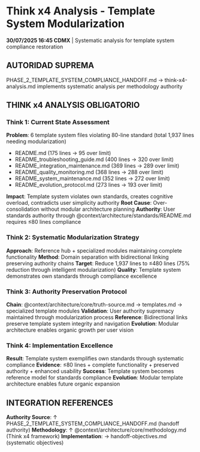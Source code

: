 # Think x4 Analysis - Template System Modularization

**30/07/2025 16:45 CDMX** | Systematic analysis for template system compliance restoration

## AUTORIDAD SUPREMA
PHASE_2_TEMPLATE_SYSTEM_COMPLIANCE_HANDOFF.md → think-x4-analysis.md implements systematic analysis per methodology authority

## THINK x4 ANALYSIS OBLIGATORIO

### Think 1: Current State Assessment
**Problem**: 6 template system files violating 80-line standard (total 1,937 lines needing modularization)
- README.md (175 lines → 95 over limit)
- README_troubleshooting_guide.md (400 lines → 320 over limit)
- README_integration_maintenance.md (369 lines → 289 over limit) 
- README_quality_monitoring.md (368 lines → 288 over limit)
- README_system_maintenance.md (352 lines → 272 over limit)
- README_evolution_protocol.md (273 lines → 193 over limit)

**Impact**: Template system violates own standards, creates cognitive overload, contradicts user simplicity authority
**Root Cause**: Over-consolidation without modular architecture planning
**Authority**: User standards authority through @context/architecture/standards/README.md requires ≤80 lines compliance

### Think 2: Systematic Modularization Strategy  
**Approach**: Reference hub + specialized modules maintaining complete functionality
**Method**: Domain separation with bidirectional linking preserving authority chains
**Target**: Reduce 1,937 lines to ≤480 lines (75% reduction through intelligent modularization)
**Quality**: Template system demonstrates own standards through compliance excellence

### Think 3: Authority Preservation Protocol
**Chain**: @context/architecture/core/truth-source.md → templates.md → specialized template modules
**Validation**: User authority supremacy maintained through modularization process
**Reference**: Bidirectional links preserve template system integrity and navigation
**Evolution**: Modular architecture enables organic growth per user vision

### Think 4: Implementation Excellence
**Result**: Template system exemplifies own standards through systematic compliance
**Evidence**: ≤80 lines + complete functionality + preserved authority + enhanced usability
**Success**: Template system becomes reference model for standards compliance
**Evolution**: Modular template architecture enables future organic expansion

## INTEGRATION REFERENCES
**Authority Source**: ↑ PHASE_2_TEMPLATE_SYSTEM_COMPLIANCE_HANDOFF.md (handoff authority)
**Methodology**: ↑ @context/architecture/core/methodology.md (Think x4 framework)
**Implementation**: → handoff-objectives.md (systematic objectives)